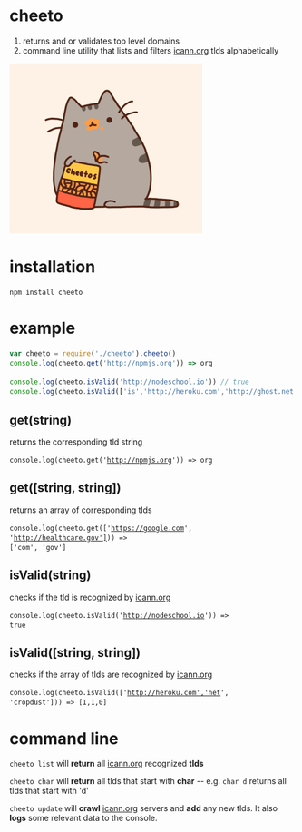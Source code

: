 # cheeto

1. returns and or validates top level domains
2. command line utility that lists and filters [icann.org](http://data.iana.org/TLD/tlds-alpha-by-domain.txt) tlds alphabetically

![](./cheetos-pusheen.gif?raw=true)


# installation

    npm install cheeto

# example

```javascript
var cheeto = require('./cheeto').cheeto() 
console.log(cheeto.get('http://npmjs.org')) => org

console.log(cheeto.isValid('http://nodeschool.io')) // true
console.log(cheeto.isValid(['is','http://heroku.com','http://ghost.net','cropdust'])) // [1,1,1,0]
```

## get(string)
returns the corresponding tld string

<code>console.log(cheeto.get('http://npmjs.org')) => org</code>

## get([string, string])
returns an array of corresponding tlds 

<code>console.log(cheeto.get(['https://google.com', 'http://healthcare.gov'])) => ['com', 'gov']</code>

## isValid(string)
checks if the tld is recognized by [icann.org](http://data.iana.org/TLD/tlds-alpha-by-domain.txt)

<code>console.log(cheeto.isValid('http://nodeschool.io')) => true</code>

## isValid([string, string])
checks if the array of tlds are recognized by [icann.org](http://data.iana.org/TLD/tlds-alpha-by-domain.txt)

<code>console.log(cheeto.isValid(['http://heroku.com','net', 'cropdust'])) => [1,1,0]</code>


# command line
<code>cheeto list</code> will **return** all [icann.org](http://data.iana.org/TLD/tlds-alpha-by-domain.txt) recognized **tlds**

<code>cheeto char</code> will **return** all tlds that start with **char** -- e.g. <code>char d</code> returns all tlds that start with 'd'

<code>cheeto update</code> will **crawl** [icann.org](http://data.iana.org/TLD/tlds-alpha-by-domain.txt) servers and **add** any new tlds. It also **logs** some relevant data to the console.